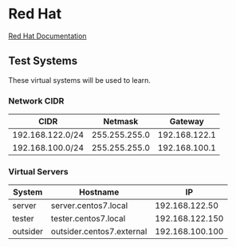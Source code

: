 # Red Hat
[Red Hat Documentation](https://access.redhat.com/documentation/en-us/red_hat_enterprise_linux/7/)

## Test Systems
These virtual systems will be used to learn.

### Network CIDR 
| CIDR             | Netmask       | Gateway       |
| ---------------- | ------------- | ------------- |
| 192.168.122.0/24 | 255.255.255.0 | 192.168.122.1 |
| 192.168.100.0/24 | 255.255.255.0 | 192.168.100.1 |

### Virtual Servers
| System     | Hostname                  | IP              |
| ---------- | ------------------------- | --------------- |
| server     | server.centos7.local      | 192.168.122.50  |
| tester     | tester.centos7.local      | 192.168.122.150 |
| outsider   | outsider.centos7.external | 192.168.100.100 |
